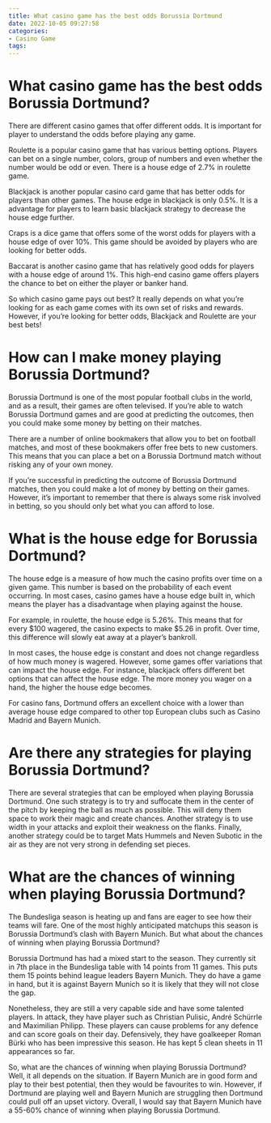 ```yaml
---
title: What casino game has the best odds Borussia Dortmund
date: 2022-10-05 09:27:58
categories:
- Casino Game
tags:
---
```



#  What casino game has the best odds Borussia Dortmund?

There are different casino games that offer different odds. It is important for player to understand the odds before playing any game. 

Roulette is a popular casino game that has various betting options. Players can bet on a single number, colors, group of numbers and even whether the number would be odd or even. There is a house edge of 2.7% in roulette game. 

Blackjack is another popular casino card game that has better odds for players than other games. The house edge in blackjack is only 0.5%. It is a advantage for players to learn basic blackjack strategy to decrease the house edge further. 

Craps is a dice game that offers some of the worst odds for players with a house edge of over 10%. This game should be avoided by players who are looking for better odds. 

Baccarat is another casino game that has relatively good odds for players with a house edge of around 1%. This high-end casino game offers players the chance to bet on either the player or banker hand. 

So which casino game pays out best? It really depends on what you’re looking for as each game comes with its own set of risks and rewards. However, if you’re looking for better odds, Blackjack and Roulette are your best bets!

#  How can I make money playing Borussia Dortmund?

Borussia Dortmund is one of the most popular football clubs in the world, and as a result, their games are often televised. If you’re able to watch Borussia Dortmund games and are good at predicting the outcomes, then you could make some money by betting on their matches.

There are a number of online bookmakers that allow you to bet on football matches, and most of these bookmakers offer free bets to new customers. This means that you can place a bet on a Borussia Dortmund match without risking any of your own money.

If you’re successful in predicting the outcome of Borussia Dortmund matches, then you could make a lot of money by betting on their games. However, it’s important to remember that there is always some risk involved in betting, so you should only bet what you can afford to lose.

#  What is the house edge for Borussia Dortmund?

The house edge is a measure of how much the casino profits over time on a given game. This number is based on the probability of each event occurring. In most cases, casino games have a house edge built in, which means the player has a disadvantage when playing against the house.

For example, in roulette, the house edge is 5.26%. This means that for every $100 wagered, the casino expects to make $5.26 in profit. Over time, this difference will slowly eat away at a player’s bankroll.

In most cases, the house edge is constant and does not change regardless of how much money is wagered. However, some games offer variations that can impact the house edge. For instance, blackjack offers different bet options that can affect the house edge. The more money you wager on a hand, the higher the house edge becomes.

For casino fans, Dortmund offers an excellent choice with a lower than average house edge compared to other top European clubs such as Casino Madrid and Bayern Munich.

#  Are there any strategies for playing Borussia Dortmund?

There are several strategies that can be employed when playing Borussia Dortmund. One such strategy is to try and suffocate them in the center of the pitch by keeping the ball as much as possible. This will deny them space to work their magic and create chances. Another strategy is to use width in your attacks and exploit their weakness on the flanks. Finally, another strategy could be to target Mats Hummels and Neven Subotic in the air as they are not very strong in defending set pieces.

#  What are the chances of winning when playing Borussia Dortmund?

The Bundesliga season is heating up and fans are eager to see how their teams will fare. One of the most highly anticipated matchups this season is Borussia Dortmund’s clash with Bayern Munich. But what about the chances of winning when playing Borussia Dortmund?

Borussia Dortmund has had a mixed start to the season. They currently sit in 7th place in the Bundesliga table with 14 points from 11 games. This puts them 15 points behind league leaders Bayern Munich. They do have a game in hand, but it is against Bayern Munich so it is likely that they will not close the gap.

Nonetheless, they are still a very capable side and have some talented players. In attack, they have player such as Christian Pulisic, André Schürrle and Maximilian Philipp. These players can cause problems for any defence and can score goals on their day. Defensively, they have goalkeeper Roman Bürki who has been impressive this season. He has kept 5 clean sheets in 11 appearances so far.

So, what are the chances of winning when playing Borussia Dortmund? Well, it all depends on the situation. If Bayern Munich are in good form and play to their best potential, then they would be favourites to win. However, if Dortmund are playing well and Bayern Munich are struggling then Dortmund could pull off an upset victory. Overall, I would say that Bayern Munich have a 55-60% chance of winning when playing Borussia Dortmund.